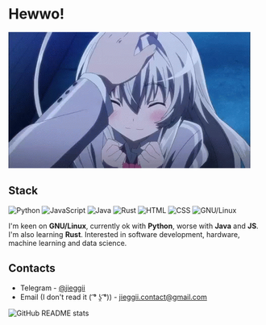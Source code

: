 # Hewwo!
![Cutie](https://github.com/jieggii/jieggii/blob/master/1.gif)

## Stack
![Python](https://img.shields.io/badge/-Python-%233572a5?logo=python&logoColor=white) ![JavaScript](https://img.shields.io/badge/-JavaScript-f1e05a?logo=javascript) ![Java](https://img.shields.io/badge/-Java-b07219?logo=java) ![Rust](https://img.shields.io/badge/-Rust-dea584?logo=rust) ![HTML](https://img.shields.io/badge/-HTML-e34c26?logo=html5&logoColor=white) ![CSS](https://img.shields.io/badge/-CSS-563d7c?logo=css3&logoColor=white) ![GNU/Linux](https://img.shields.io/badge/-GNU%2FLinux-%231793D1?logo=linux&logoColor=white)

I'm keen on **GNU/Linux**, currently ok with **Python**, worse with **Java** and **JS**. I'm also learning **Rust**.
Interested in software development, hardware, machine learning and data science.

## Contacts
* Telegram - [@jieggii](https://t.me/jieggii)
* Email (I don't read it ( ͡° ʖ̯ ͡°)) - [jieggii.contact@gmail.com](mailto:jieggii.contact@gmail.com)

![GitHub README stats](https://github-readme-stats.vercel.app/api?username=jieggii&show_icons=true)
